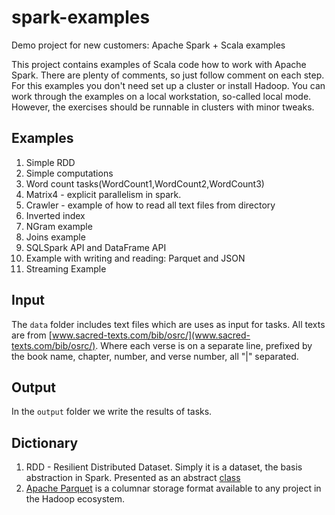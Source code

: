 # spark-examples
Demo project for new customers: Apache Spark + Scala examples

This project contains examples of Scala code how to work with Apache Spark.
There are plenty of comments, so just follow comment on each step.
For this examples you don't need set up a cluster or install Hadoop.
You can work through the examples on a local workstation, so-called local mode. 
However, the exercises should be runnable in clusters with minor tweaks.


## Examples
1. Simple RDD
2. Simple computations
3. Word count tasks(WordCount1,WordCount2,WordCount3)
4. Matrix4 - explicit parallelism in spark.
5. Crawler - example of how to read all text files from directory
6. Inverted index
7. NGram example
8. Joins example
9. SQLSpark API and DataFrame API
10. Example with writing and reading: Parquet and JSON
11. Streaming Example


## Input 
The `data` folder includes text files which are uses as input for tasks.
All texts are from [www.sacred-texts.com/bib/osrc/](www.sacred-texts.com/bib/osrc/). 
Where each verse is on a separate line, prefixed by the book name, chapter, number, and verse number, all "|" separated.

## Output
In the `output` folder we write the results of tasks.

## Dictionary
1. RDD - Resilient Distributed Dataset. Simply it is a dataset, the basis
abstraction in Spark. Presented as an abstract [class](http://spark.apache.org/docs/latest/api/scala/index.html#org.apache.spark.rdd.RDD)
2. [Apache Parquet](http://parquet.apache.org/) is a columnar storage format available to any project in the Hadoop ecosystem.
